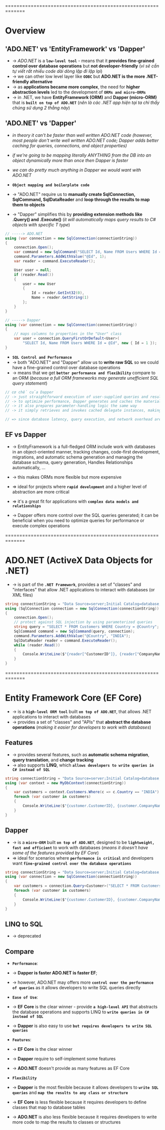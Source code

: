 =============================================================
# Overview

## 'ADO.NET' vs 'EntityFramework' vs 'Dapper'
* -> _ADO.NET_ is a **`low-level tool`** - means that it **provides fine-grained control over database operations** but **not developer-friendly** (_vì sẽ cần tự viết rất nhiều code dài dòng lặp đi lặp lại_)
* -> we can other low level layer like **`ODBC`** but **ADO.NET is the more .NET-friendly alternative**
* -> as **applications became more complex**, the need for **higher abstraction levels** led to the development of **`ORMs and micro-ORMs`** 
* -> in .NET, we have **EntityFramework (ORM)** and  **Dapper (micro-ORM)** that is **`built on top of ADO.NET`** (_nên là các .NET app hiện tại ta chỉ thấy chúng sử dụng 2 thằng này_)

## 'ADO.NET' vs 'Dapper'
* _in theory it can't be faster than well written ADO.NET code (however, most people don't write well written ADO.NET code; Dapper adds better caching for queries, connections, and object properties)_
* _if we're going to be mapping literally ANYTHING from the DB into an object dynamically more than once then Dapper is faster_
* _we can do pretty much anything in Dapper we would want with ADO.NET_

* **`Object mapping and boilerplate code`** 
* -> "ADO.NET" require us to **manually create SqlConnection, SqlCommand, SqlDataReader** and **loop through the results to map them to objects**
* -> "Dapper" simplifies this by **providing extension methods like .Query<T>() and .Execute()** (_it will automatically maps query results to C# objects with specific T type_)
```cs
// -----> ADO.NET
using (var connection = new SqlConnection(connectionString))
{
    connection.Open();
    var command = new SqlCommand("SELECT Id, Name FROM Users WHERE Id = @Id", connection);
    command.Parameters.AddWithValue("@Id", 1);
    var reader = command.ExecuteReader();

    User user = null;
    if (reader.Read())
    {
        user = new User
        {
            Id = reader.GetInt32(0),
            Name = reader.GetString(1)
        };
    }
}

// -----> Dapper
using (var connection = new SqlConnection(connectionString))
{
    // maps columns to properties in the "User" class 
    var user = connection.QueryFirstOrDefault<User>(
        "SELECT Id, Name FROM Users WHERE Id = @Id", new { Id = 1 });
}
```

* **`SQL Control and Performance`**
* -> both "ADO.NET" and "Dapper" allow us to **write raw SQL** so we could have a fine-grained control over database operations
* -> means that we get **`better performance and flexibility`** compare to an ORM (_because a full ORM frameworks may generate unefficient SQL query statement_)

```cs
// cơ chế của Dapper
// -> just straightforward execution of user-supplied queries and result mapping (not do many things like ORM)
// -> to optimize performance, Dapper generates and caches the materialization code (mapping query results to objects) using IL-emit
// -> it also prepares parameter-handling logic the same way
// -> it simply retrieves and invokes cached delegate instances, making execution highly efficient

// => since database latency, query execution, and network overhead are much higher than Dapper's minimal processing cost, any performance impact is negligible
```

## EF vs Dapper
* -> EntityFramework is a full-fledged ORM include work with databases in an object-oriented manner, tracking changes, code-first development, migrations, and automatic schema generation and managing the database schema, query generation, Handles Relationships automatically, ...
* -> this makes ORMs more flexible but more expensive
* => ideal for projects where **`rapid development`** and a higher level of abstraction are more critical
* => it's a great fit for applications with **`complex data models and relationships`**

* -> Dapper offers more control over the SQL queries generated; it can be beneficial when you need to optimize queries for performance or execute complex operations

=============================================================
# ADO.NET (ActiveX Data Objects for .NET)
* ->  is part of the **`.NET Framework`**, provides a set of "classes" and "interfaces" that allow .NET applications to interact with databases (or XML files)

```cs
string connectionString = "Data Source=server;Initial Catalog=database;Integrated Security=True";
using (SqlConnection connection = new SqlConnection(connectionString))
{
    connection.Open();
    // protect against SQL injection by using parameterized queries
    string query = "SELECT * FROM Customers WHERE Country = @Country";
    SqlCommand command = new SqlCommand(query, connection);
    command.Parameters.AddWithValue("@Country", "INDIA");
    SqlDataReader reader = command.ExecuteReader();
    while (reader.Read())
    {
        Console.WriteLine($"{reader["CustomerID"]}, {reader["CompanyName"]}, {reader["Country"]}");
    }
}
```

=============================================================
# Entity Framework Core (EF Core)
* -> is a **`high-level ORM tool`** built **`on top of ADO.NET`**, that allows .NET applications to interact with databases
* -> provides a set of "classes" and "APIs" that **abstract the database operations** (_making it easier for developers to work with databases_)

## Features
* ->  provides several features, such as **automatic schema migration**, **query translation**, and **change tracking**
* -> also supports **LINQ**, which **`allows developers to write queries in C# instead of SQL`**

```cs
string connectionString = "Data Source=server;Initial Catalog=database;Integrated Security=True";
using (var context = new MyDbContext(connectionString))
{
    var customers = context.Customers.Where(c => c.Country == "INDIA").ToList();
    foreach (var customer in customers)
    {
        Console.WriteLine($"{customer.CustomerID}, {customer.CompanyName}, {customer.Country}");
    }
}
```

## Dapper
* -> is a **`micro-ORM`** built **`on top of ADO.NET`**, designed to be **`lightweight, fast and efficient`** to work with databases (_means it doesn't have some of the features provided by EF Core_)
* => ideal for scenarios where **`performance is critical`** and developers want **`fine-grained control over the database operations`**

```cs
string connectionString = "Data Source=server;Initial Catalog=database;Integrated Security=True";
using (var connection = new SqlConnection(connectionString))
{
    var customers = connection.Query<Customer>("SELECT * FROM Customers WHERE Country = @Country", new { Country = "INDIA" });
    foreach (var customer in customers)
    {
        Console.WriteLine($"{customer.CustomerID}, {customer.CompanyName}, {customer.Country}");
    }
}
```

## LINQ to SQL
* -> deprecated

## Compare
* **`Performance`**: 
* -> **Dapper is faster ADO.NET is faster EF**; 
* -> however, ADO.NET may offers more **`control over the performance of queries`** as it allows developers to write SQL queries directly 

* **`Ease of Use`**:
* -> **EF Core** is the clear winner - provide **`a high-level API`** that abstracts the database operations and supports LINQ to **`write queries in C# instead of SQL`**
* -> **Dapper** is also easy to use **`but requires developers to write SQL queries`**

* **`Features`**:
* -> **EF Core** is the clear winner
* -> **Dapper** require to self-implement some features
* -> **ADO.NET** doesn't provide as many features as EF Core

* **`Flexibility`**
* -> **Dapper** is the most flexible because it allows developers to **`write SQL queries`** and **`map the results to any class or structure`**
* -> **EF Core** is less flexible because it requires developers to define classes that map to database tables
* -> **ADO.NET** is also less flexible because it requires developers to write more code to map the results to classes or structures